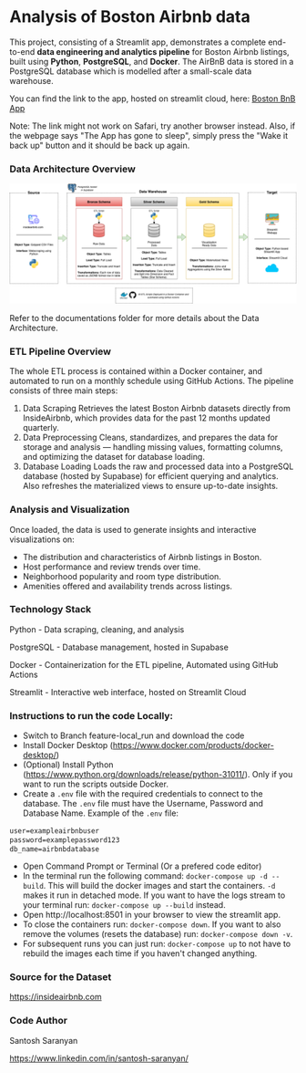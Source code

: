# Analysis of Boston Airbnb data
This project, consisting of a Streamlit app, demonstrates a complete end-to-end **data engineering and analytics pipeline** for Boston Airbnb listings, built using **Python**, **PostgreSQL**, and **Docker**. The AirBnB data is stored in a PostgreSQL database which is modelled after a small-scale data warehouse.

You can find the link to the app, hosted on streamlit cloud, here: [Boston BnB App](https://bostonairbnb-dataengineeringproject.streamlit.app)

Note: The link might not work on Safari, try another browser instead. Also, if the webpage says "The App has gone to sleep", simply press the "Wake it back up" button and it should be back up again.

### Data Architecture Overview

![Data Architecture](https://github.com/santoshsaranyan/bostonairbnb/blob/main/streamlit_app/images/DataArchitecture.png)

Refer to the documentations folder for more details about the Data Architecture.

### ETL Pipeline Overview
The whole ETL process is contained within a Docker container, and automated to run on a monthly schedule using GitHub Actions. The pipeline consists of three main steps:

1. Data Scraping
Retrieves the latest Boston Airbnb datasets directly from InsideAirbnb, which provides data for the past 12 months updated quarterly.
2. Data Preprocessing
Cleans, standardizes, and prepares the data for storage and analysis — handling missing values, formatting columns, and optimizing the dataset for database loading.
3. Database Loading
Loads the raw and processed data into a PostgreSQL database (hosted by Supabase) for efficient querying and analytics. Also refreshes the materialized views to ensure up-to-date insights.

### Analysis and Visualization
Once loaded, the data is used to generate insights and interactive visualizations on:

- The distribution and characteristics of Airbnb listings in Boston.
- Host performance and review trends over time.
- Neighborhood popularity and room type distribution.
- Amenities offered and availability trends across listings.

### Technology Stack
Python - Data scraping, cleaning, and analysis

PostgreSQL - Database management, hosted in Supabase

Docker - Containerization for the ETL pipeline, Automated using GitHub Actions

Streamlit - Interactive web interface, hosted on Streamlit Cloud

### Instructions to run the code Locally:
- Switch to Branch feature-local_run and download the code
- Install Docker Desktop (https://www.docker.com/products/docker-desktop/)
- (Optional) Install Python (https://www.python.org/downloads/release/python-31011/). Only if you want to run the scripts outside Docker.
- Create a `.env` file with the required credentials to connect to the database. The `.env` file must have the Username, Password and Database Name. Example of the `.env` file:
```
user=exampleairbnbuser
password=examplepassword123
db_name=airbnbdatabase
```
- Open Command Prompt or Terminal (Or a prefered code editor)
- In the terminal run the following command: `docker-compose up -d --build`. This will build the docker images and start the containers. `-d` makes it run in detached mode. If you want to have the logs stream to your terminal run: `docker-compose up --build` instead.
- Open http://localhost:8501 in your browser to view the streamlit app.
- To close the containers run: `docker-compose down`. If you want to also remove the volumes (resets the database) run: `docker-compose down -v`. 
- For subsequent runs you can just run: `docker-compose up` to not have to rebuild the images each time if you haven't changed anything.


### Source for the Dataset
https://insideairbnb.com


### Code Author
Santosh Saranyan

https://www.linkedin.com/in/santosh-saranyan/
